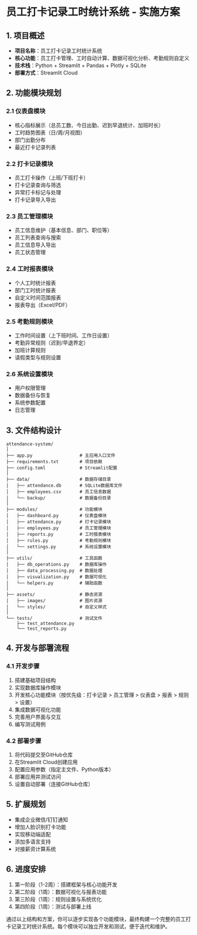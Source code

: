 # 员工打卡记录工时统计系统 - 实施方案

## 1. 项目概述
- **项目名称**：员工打卡记录工时统计系统
- **核心功能**：员工打卡管理、工时自动计算、数据可视化分析、考勤规则自定义
- **技术栈**：Python + Streamlit + Pandas + Plotly + SQLite
- **部署方式**：Streamlit Cloud

## 2. 功能模块规划

### 2.1 仪表盘模块
- 核心指标展示（总员工数、今日出勤、迟到早退统计、加班时长）
- 工时趋势图表（日/周/月视图）
- 部门出勤分布
- 最近打卡记录列表

### 2.2 打卡记录模块
- 员工打卡操作（上班/下班打卡）
- 打卡记录查询与筛选
- 异常打卡标记与处理
- 打卡记录导入导出

### 2.3 员工管理模块
- 员工信息维护（基本信息、部门、职位等）
- 员工列表查询与搜索
- 员工信息导入导出
- 员工状态管理

### 2.4 工时报表模块
- 个人工时统计报表
- 部门工时统计报表
- 自定义时间范围报表
- 报表导出（Excel/PDF）

### 2.5 考勤规则模块
- 工作时间设置（上下班时间、工作日设置）
- 考勤异常规则（迟到/早退界定）
- 加班计算规则
- 请假类型与规则设置

### 2.6 系统设置模块
- 用户权限管理
- 数据备份与恢复
- 系统参数配置
- 日志管理

## 3. 文件结构设计

```
attendance-system/
│
├── app.py                  # 主应用入口文件
├── requirements.txt        # 项目依赖
├── config.toml             # Streamlit配置
│
├── data/                   # 数据存储目录
│   ├── attendance.db       # SQLite数据库文件
│   ├── employees.csv       # 员工信息数据
│   └── backup/             # 数据备份目录
│
├── modules/                # 功能模块
│   ├── dashboard.py        # 仪表盘模块
│   ├── attendance.py       # 打卡记录模块
│   ├── employees.py        # 员工管理模块
│   ├── reports.py          # 工时报表模块
│   ├── rules.py            # 考勤规则模块
│   └── settings.py         # 系统设置模块
│
├── utils/                  # 工具函数
│   ├── db_operations.py    # 数据库操作
│   ├── data_processing.py  # 数据处理
│   ├── visualization.py    # 数据可视化
│   └── helpers.py          # 辅助函数
│
├── assets/                 # 静态资源
│   ├── images/             # 图片资源
│   └── styles/             # 自定义样式
│
└── tests/                  # 测试文件
    ├── test_attendance.py
    └── test_reports.py
```

## 4. 开发与部署流程

### 4.1 开发步骤
1. 搭建基础项目结构
2. 实现数据库操作模块
3. 开发核心功能模块（按优先级：打卡记录 > 员工管理 > 仪表盘 > 报表 > 规则 > 设置）
4. 集成数据可视化功能
5. 完善用户界面与交互
6. 编写测试用例

### 4.2 部署步骤
1. 将代码提交至GitHub仓库
2. 在Streamlit Cloud创建应用
3. 配置应用参数（指定主文件、Python版本）
4. 部署应用并测试访问
5. 设置自动部署（连接GitHub仓库）

## 5. 扩展规划
- 集成企业微信/钉钉通知
- 增加人脸识别打卡功能
- 实现移动端适配
- 添加多语言支持
- 对接薪资计算系统

## 6. 进度安排
1. 第一阶段（1-2周）：搭建框架与核心功能开发
2. 第二阶段（1周）：数据可视化与报表功能
3. 第三阶段（1周）：规则设置与系统优化
4. 第四阶段（1周）：测试与部署上线

通过以上结构和方案，你可以逐步实现各个功能模块，最终构建一个完整的员工打卡记录工时统计系统。每个模块可以独立开发和测试，便于迭代和维护。